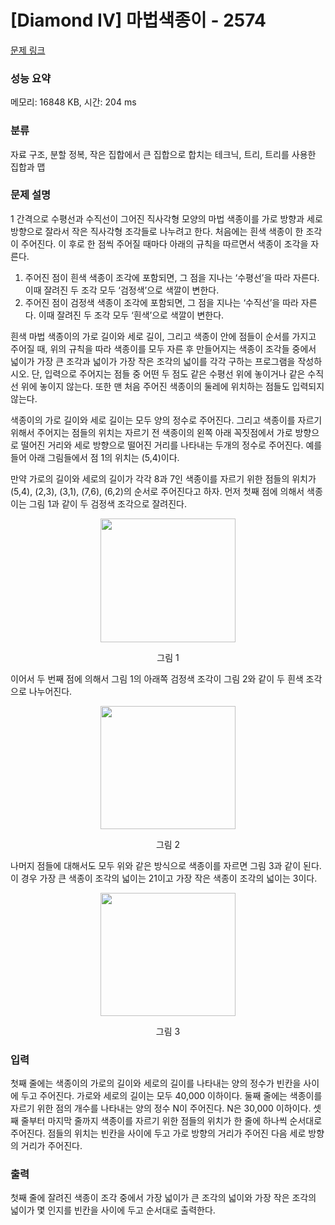 # [Diamond IV] 마법색종이 - 2574 

[문제 링크](https://www.acmicpc.net/problem/2574) 

### 성능 요약

메모리: 16848 KB, 시간: 204 ms

### 분류

자료 구조, 분할 정복, 작은 집합에서 큰 집합으로 합치는 테크닉, 트리, 트리를 사용한 집합과 맵

### 문제 설명

<p>1 간격으로 수평선과 수직선이 그어진 직사각형 모양의 마법 색종이를 가로 방향과 세로 방향으로 잘라서 작은 직사각형 조각들로 나누려고 한다. 처음에는 흰색 색종이 한 조각이 주어진다. 이 후로 한 점씩 주어질 때마다 아래의 규칙을 따르면서 색종이 조각을 자른다.</p>

<ol>
	<li>주어진 점이 흰색 색종이 조각에 포함되면, 그 점을 지나는 ‘수평선’을 따라 자른다. 이때 잘려진 두 조각 모두 ‘검정색’으로 색깔이 변한다. </li>
	<li>주어진 점이 검정색 색종이 조각에 포함되면, 그 점을 지나는 ‘수직선’을 따라 자른다. 이때 잘려진 두 조각 모두 ‘흰색’으로 색깔이 변한다.</li>
</ol>

<p>흰색 마법 색종이의 가로 길이와 세로 길이, 그리고 색종이 안에 점들이 순서를 가지고 주어질 때, 위의 규칙을 따라 색종이를 모두 자른 후 만들어지는 색종이 조각들 중에서 넓이가 가장 큰 조각과 넓이가 가장 작은 조각의 넓이를 각각 구하는 프로그램을 작성하시오. 단, 입력으로 주어지는 점들 중 어떤 두 점도 같은 수평선 위에 놓이거나 같은 수직선 위에 놓이지 않는다. 또한 맨 처음 주어진 색종이의 둘레에 위치하는 점들도 입력되지 않는다.</p>

<p>색종이의 가로 길이와 세로 길이는 모두 양의 정수로 주어진다. 그리고 색종이를 자르기 위해서 주어지는 점들의 위치는 자르기 전 색종이의 왼쪽 아래 꼭짓점에서 가로 방향으로 떨어진 거리와 세로 방향으로 떨어진 거리를 나타내는 두개의 정수로 주어진다. 예를 들어 아래 그림들에서 점 1의 위치는 (5,4)이다.</p>

<p>만약 가로의 길이와 세로의 길이가 각각 8과 7인 색종이를 자르기 위한 점들의 위치가 (5,4), (2,3), (3,1), (7,6), (6,2)의 순서로 주어진다고 하자. 먼저 첫째 점에 의해서 색종이는 그림 1과 같이 두 검정색 조각으로 잘려진다.</p>

<p style="text-align: center;"><img alt="" src="https://upload.acmicpc.net/2c8ae171-eebe-4c63-a0c9-d6a608b95ae9/-/preview/" style="width: 216px; height: 198px;"></p>

<p style="text-align: center;">그림 1</p>

<p>이어서 두 번째 점에 의해서 그림 1의 아래쪽 검정색 조각이 그림 2와 같이 두 흰색 조각으로 나누어진다.</p>

<p style="text-align: center;"><img alt="" src="https://upload.acmicpc.net/c1fe6118-aafd-4559-843c-c5972997d8db/-/preview/" style="width: 216px; height: 197px;"></p>

<p style="text-align: center;">그림 2</p>

<p>나머지 점들에 대해서도 모두 위와 같은 방식으로 색종이를 자르면 그림 3과 같이 된다. 이 경우 가장 큰 색종이 조각의 넓이는 21이고 가장 작은 색종이 조각의 넓이는 3이다.</p>

<p style="text-align:center"><img alt="" src="https://upload.acmicpc.net/22d2b155-9878-486f-847f-7abbdb644ebc/-/preview/" style="width: 216px; height: 197px;"></p>

<p style="text-align:center">그림 3</p>

### 입력 

 <p>첫째 줄에는 색종이의 가로의 길이와 세로의 길이를 나타내는 양의 정수가 빈칸을 사이에 두고 주어진다. 가로와 세로의 길이는 모두 40,000 이하이다. 둘째 줄에는 색종이를 자르기 위한 점의 개수를 나타내는 양의 정수 N이 주어진다. N은 30,000 이하이다. 셋째 줄부터 마지막 줄까지 색종이를 자르기 위한 점들의 위치가 한 줄에 하나씩 순서대로 주어진다. 점들의 위치는 빈칸을 사이에 두고 가로 방향의 거리가 주어진 다음 세로 방향의 거리가 주어진다.</p>

### 출력 

 <p>첫째 줄에 잘려진 색종이 조각 중에서 가장 넓이가 큰 조각의 넓이와 가장 작은 조각의 넓이가 몇 인지를 빈칸을 사이에 두고 순서대로 출력한다.</p>

